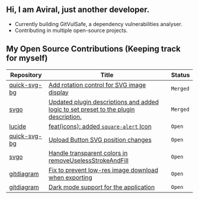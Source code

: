 ## Hi, I am Aviral, just another developer.
 - Currently building GitVulSafe, a dependency vulnerabilities analyser.
 - Contributing in multiple open-source projects.

## My Open Source Contributions (Keeping track for myself)
<!--START_SECTION:external_prs-->

| Repository | Title | Status |
|-------------|--------|---------------|
| [quick-svg-bg](https://github.com/repos/Davis-Media/quick-svg-bg) | [Add rotation control for SVG image display](https://github.com/Davis-Media/quick-svg-bg/pull/4) | `Merged` |
| [svgo](https://github.com/repos/svg/svgo) | [Updated plugin descriptions and added logic to set preset to the plugin description.](https://github.com/svg/svgo/pull/2174) | `Merged` |
| [lucide](https://github.com/repos/lucide-icons/lucide) | [feat(icons): added `square-alert` Icon](https://github.com/lucide-icons/lucide/pull/3687) | `Open` |
| [quick-svg-bg](https://github.com/repos/Davis-Media/quick-svg-bg) | [Upload Button SVG position changes](https://github.com/Davis-Media/quick-svg-bg/pull/6) | `Open` |
| [svgo](https://github.com/repos/svg/svgo) | [Handle transparent colors in removeUselessStrokeAndFill](https://github.com/svg/svgo/pull/2173) | `Open` |
| [gitdiagram](https://github.com/repos/ahmedkhaleel2004/gitdiagram) | [Fix to prevent low-res image download when exporting](https://github.com/ahmedkhaleel2004/gitdiagram/pull/130) | `Open` |
| [gitdiagram](https://github.com/repos/ahmedkhaleel2004/gitdiagram) | [Dark mode support for the application](https://github.com/ahmedkhaleel2004/gitdiagram/pull/117) | `Open` |

<!--END_SECTION:external_prs-->
